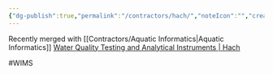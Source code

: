 ```yaml
---
{"dg-publish":true,"permalink":"/contractors/hach/","noteIcon":"","created":"2025-05-20T10:31:25.200-05:00"}
---
```


Recently merged with [[Contractors/Aquatic Informatics\|Aquatic Informatics]]
[Water Quality Testing and Analytical Instruments | Hach](https://www.hach.com/)

#WIMS
